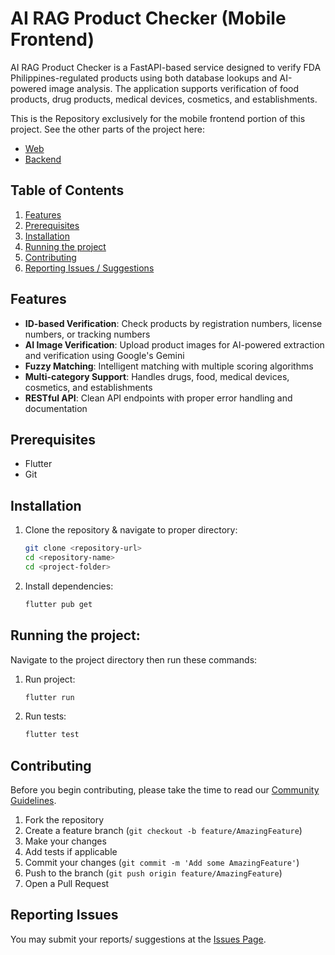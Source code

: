 # AI RAG Product Checker (Mobile Frontend)

AI RAG Product Checker is a FastAPI-based service designed to verify FDA Philippines-regulated products using both database lookups and AI-powered image analysis. The application supports verification of food products, drug products, medical devices, cosmetics, and establishments.

This is the Repository exclusively for the mobile frontend portion of this project.
See the other parts of the project here:
- [Web](https://github.com/Neil-urk12/totoo-ba-web)
- [Backend](https://github.com/Neil-urk12/totoo-ba-backend)

## Table of Contents

1. [Features](#features)
2. [Prerequisites](#prerequisites)
3. [Installation](#installation)
4. [Running the project](#running-the-project)
5. [Contributing](#contributing)
6. [Reporting Issues / Suggestions](#reporting-issues)

## Features

- **ID-based Verification**: Check products by registration numbers, license numbers, or tracking numbers
- **AI Image Verification**: Upload product images for AI-powered extraction and verification using Google's Gemini
- **Fuzzy Matching**: Intelligent matching with multiple scoring algorithms
- **Multi-category Support**: Handles drugs, food, medical devices, cosmetics, and establishments
- **RESTful API**: Clean API endpoints with proper error handling and documentation
  
## Prerequisites

- Flutter
- Git

## Installation

1. Clone the repository & navigate to proper directory:
   ```bash
   git clone <repository-url>
   cd <repository-name>
   cd <project-folder>
   ```
2. Install dependencies:
   ```bash
   flutter pub get
   ```
## Running the project:
Navigate to the project directory then run these commands:
1. Run project:
   ```bash
   flutter run
   ```
2. Run tests:
   ```bash
   flutter test
   ```
## Contributing
Before you begin contributing, please take the time to read our [Community Guidelines](./CODE_OF_CONDUCT.md).

1. Fork the repository
2. Create a feature branch (`git checkout -b feature/AmazingFeature`)
3. Make your changes
4. Add tests if applicable
5. Commit your changes (`git commit -m 'Add some AmazingFeature'`)
6. Push to the branch (`git push origin feature/AmazingFeature`)
7. Open a Pull Request

## Reporting Issues
You may submit your reports/ suggestions at the [Issues Page](https://github.com/Neil-urk12/totoo-ba-mobile/issues).

